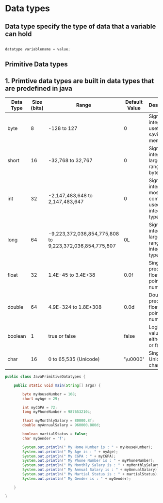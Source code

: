 # Data types

## Data type specify the type of data that a variable can hold

```java 

datatype variablename = value;

```

## Primitive Data types

## 1. Primtive data types are built in data types that are predefined in java

| Data Type | Size (bits) | Range | Default Value | Description |
| --- | --- | --- | --- | --- |
| byte | 8 | -128 to 127 | 0 | Signed integer, useful for saving memory |
| short | 16 | -32,768 to 32,767 | 0 | Signed integer, larger range than byte |
| int | 32 | -2,147,483,648 to 2,147,483,647 | 0 | Signed integer, most commonly used integer type |
| long | 64 | -9,223,372,036,854,775,808 to 9,223,372,036,854,775,807 | 0L | Signed integer, largest range of all integer types |
| float | 32 | 1.4E-45 to 3.4E+38 | 0.0f | Single-precision floating-point number |
| double | 64 | 4.9E-324 to 1.8E+308 | 0.0d | Double-precision floating-point number |
| boolean | 1 | true or false | false | Logical value, either true or false |
| char | 16 | 0 to 65,535 (Unicode) | '\u0000' | Single Unicode character |

```java
public class JavaPrimitiveDatatypes {

	public static void main(String[] args) {

		byte myHouseNumber = 108;
		short myAge = 29;

		int myCGPA = 72;
		long myPhoneNumber = 987653210L;

		float myMonthlySalary = 80000.8f;
		double myAnnualSalary = 960000.880d;

		boolean martialStatus = false;
		char myGender = 'f';

		System.out.println(" My Home Number is : " + myHouseNumber);
		System.out.println(" My Age is : " + myAge);
		System.out.println(" My CGPA : " + myCGPA);
		System.out.println(" My Phone Number is : " + myPhoneNumber);
		System.out.println(" My Monthly Salary is : " + myMonthlySalary);
		System.out.println(" My Annual Salary is : " + myAnnualSalary);
		System.out.println(" My Martial Status is : " + martialStatus);
		System.out.println(" My Gender is : " + myGender);

	}

}
```


